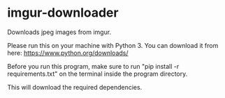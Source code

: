 # imgur-downloader
Downloads jpeg images from imgur.

Please run this on your machine with Python 3. You can download it from here: https://www.python.org/downloads/

Before you run this program, make sure to run "pip install -r requirements.txt" on the terminal inside the program directory.

This will download the required dependencies.


